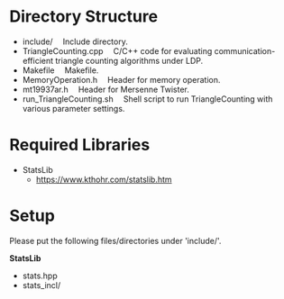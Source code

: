 # Directory Structure
- include/		&emsp;Include directory.
- TriangleCounting.cpp &emsp;C/C++ code for evaluating communication-efficient triangle counting algorithms under LDP.
- Makefile		&emsp;Makefile.
- MemoryOperation.h		&emsp;Header for memory operation.
- mt19937ar.h		&emsp;Header for Mersenne Twister.
- run_TriangleCounting.sh &emsp;Shell script to run TriangleCounting with various parameter settings.

# Required Libraries
* StatsLib
  * https://www.kthohr.com/statslib.htm

# Setup
Please put the following files/directories under 'include/'.

**StatsLib**
- stats.hpp
- stats_incl/

